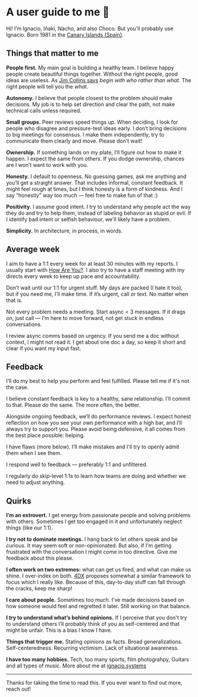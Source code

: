 # A user guide to me 👋
Hi! I’m Ignacio, Iñaki, Nacho, and also Choco. But you'll probably use Ignacio. Born 1981 in the [Canary Islands (Spain)](https://g.co/kgs/QUGaioD).

## Things that matter to me
**People first.** My main goal is building a healthy team. I believe happy people create beautiful things together. Without the right people, good ideas are useless. As [Jim Collins says](https://www.jimcollins.com/article_topics/articles/first-who.html#:~:text=The%20good%2Dto,people%20is%C2%A0irrelevant.) _begin with who rather than what_. The right people will tell you the _what_.

**Autonomy.** I believe that people closest to the problem should make decisions. My job is to help set direction and clear the path, not make technical calls unless required.

**Small groups.** Peer reviews speed things up. When deciding, I look for people who disagree and pressure-test ideas early. I don’t bring decisions to big meetings for consensus. I make them independently, try to communicate them clearly and move. Please don't wait!

**Ownership.** If something lands on my plate, I’ll figure out how to make it happen. I expect the same from others. If you dodge ownership, chances are I won’t want to work with you.

**Honesty.** I default to openness. No guessing games, ask me anything and you’ll get a straight answer. That includes informal, constant feedback. It might feel rough at times, but I think honesty is a form of kindness. And I say “honestly” way too much — feel free to make fun of that :)

**Positivity.** I assume good intent. I try to understand why people act the way they do and try to help them, instead of labeling behavior as stupid or evil. If I identify bad intent or selfish behaviour, we'll likely have a problem.

**Simplicity.** In architecture, in process, in words.

## Average week
I aim to have a 1:1 every week for at least 30 minutes with my reports. I usually start with [How Are You?](https://randsinrepose.com/archives/the-update-the-vent-and-the-disaster/). I also try to have a staff meeting with my directs every week to keep up pace and accountability.

Don’t wait until our 1:1 for urgent stuff. My days are packed (I hate it too), but if you need me, I’ll make time. If it’s urgent, call or text. No matter when that is.

Not every problem needs a meeting. Start async < 3 messages. If it drags on, just call — I’m here to move forward, not get stuck in endless conversations.

I review async comms based on urgency. If you send me a doc without context, I might not read it. I get about one doc a day, so keep it short and clear if you want my input fast.

## Feedback
I’ll do my best to help you perform and feel fulfilled. Please tell me if it's not the case.

I believe constant feedback is key to a healthy, sane relationship. I’ll commit to that. Please do the same. The more often, the better.

Alongside ongoing feedback, we’ll do performance reviews. I expect honest reflection on how you see your own performance with a high bar, and I’ll always try to support you. Please avoid being defensive, it all comes from the best place possible: helping.

I have flaws (more below). I’ll make mistakes and I'll try to openly admit them when I see them.

I respond well to feedback — preferably 1:1 and unfiltered.

I regularly do skip-level 1:1s to learn how teams are doing and whether we need to adjust anything.

## Quirks
**I’m an extrovert.** I get energy from passionate people and solving problems with others. Sometimes I get too engaged in it and unfortunately neglect things (like our 1:1).

**I try not to dominate meetings.** I hang back to let others speak and be curious. It may seem soft or non-opinionated. But also, if I'm getting frustrated with the conversation I might come in too directive. Give me feedback about this please.

**I often work on two extremes:** what can get us fired, and what can make us shine. I over-index on both. [4DX](https://www.franklincovey.com/courses/the-4-disciplines/discipline-1-wildy-important/) proposes somewhat a similar framework to focus which I really like. Because of this, day-to-day stuff can fall through the cracks, keep me sharp! 

**I care about people.** Sometimes too much. I’ve made decisions based on how someone would feel and regretted it later. Still working on that balance.

**I try to understand what’s behind opinions.** If I perceive that you don't try to understand others I’ll probably think of you as self-centered and that might be unfair. This is a bias I know I have.

**Things that trigger me.** Stating opinions as facts. Broad generalizations. Self-centeredness. Recurring victimism. Lack of situational awareness.

**I have too many hobbies.** Tech, too many sports, film photograhpy, Guitars and all types of music. More about me at [ignacio.systems](https://ignacio.systems/)

---
Thanks for taking the time to read this. If you ever want to find out more, reach out!
